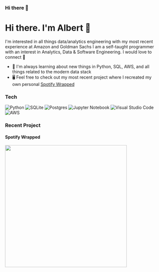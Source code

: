 ### Hi there 👋

<!--
**calbergs/calbergs** is a ✨ _special_ ✨ repository because its `README.md` (this file) appears on your GitHub profile.

Here are some ideas to get you started:

- 🔭 I’m currently working on ...
- 🌱 I’m currently learning ...
- 👯 I’m looking to collaborate on ...
- 🤔 I’m looking for help with ...
- 💬 Ask me about ...
- 📫 How to reach me: ...
- 😄 Pronouns: ...
- ⚡ Fun fact: ...
-->



# Hi there. I'm Albert 👋

I'm interested in all things data/analytics engineering with my most recent experience at Amazon and Goldman Sachs
I am a self-taught programmer with an interest in Analytics, Data & Software Engineering. I would love to connect 🙂

* 🌱  I'm always learning about new things in Python, SQL, AWS, and all things related to the modern data stack
* 🖥️  Feel free to check out my most recent project where I recreated my own personal [Spotify Wrapped](https://github.com/calbergs/spotify-api)

### Tech

![Python](https://img.shields.io/badge/python-3670A0?style=for-the-badge&logo=python&logoColor=ffdd54)
![SQLite](https://img.shields.io/badge/sqlite-%2307405e.svg?style=for-the-badge&logo=sqlite&logoColor=white)
![Postgres](https://img.shields.io/badge/postgres-%23316192.svg?style=for-the-badge&logo=postgresql&logoColor=white)
![Jupyter Notebook](https://img.shields.io/badge/jupyter-%23FA0F00.svg?style=for-the-badge&logo=jupyter&logoColor=white)
![Visual Studio Code](https://img.shields.io/badge/Visual%20Studio%20Code-0078d7.svg?style=for-the-badge&logo=visual-studio-code&logoColor=white)
![AWS](https://img.shields.io/badge/Amazon_AWS-FF9900?style=for-the-badge&logo=amazonaws&logoColor=white)

### Recent Project

<p>
  <h4>Spotify Wrapped</h4>
  <a href="https://github.com/calbergs/spotify-api">
    <img width="400" src="https://github.com/calbergs/spotify-api/blob/master/images/spotify.drawio.svg" />
  </a>
</p>
